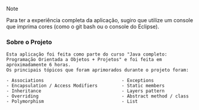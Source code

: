 > [!NOTE]
> Para ter a experiência completa da aplicação, sugiro que utilize um console que imprima cores (como o git bash ou o console do Eclipse).

 ### Sobre o Projeto
    Esta aplicação foi feita como parte do curso "Java completo: Programação Orientada a Objetos + Projetos" e foi feita em aproximadamente 6 horas.
    Os principais tópicos que foram aprimorados durante o projeto foram:
    
    - Associations                             - Exceptions
    - Encapsulation / Access Modifiers         - Static members
    - Inheritance                              - Layers pattern
    - Overriding                               - Abstract method / class
    - Polymorphism                             - List
    
    
    
    
    
